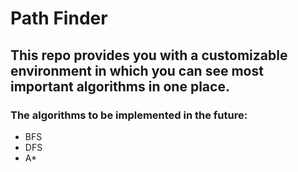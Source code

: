 # Path Finder
## This repo provides you with a customizable environment in which you can see most important algorithms in one place.
### The algorithms to be implemented in the future:
* BFS 
* DFS 
* A* 